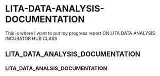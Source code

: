 # LITA-DATA-ANALYSIS-DOCUMENTATION
This is where I want to put my progress report ON LITA DATA ANALYSIS INCUBATOR HUB CLASS
## LITA_DATA_ANALYSIS_DOCUMENTATION
### LITA_DATA_ANALSIS_DOCUMENTATION
